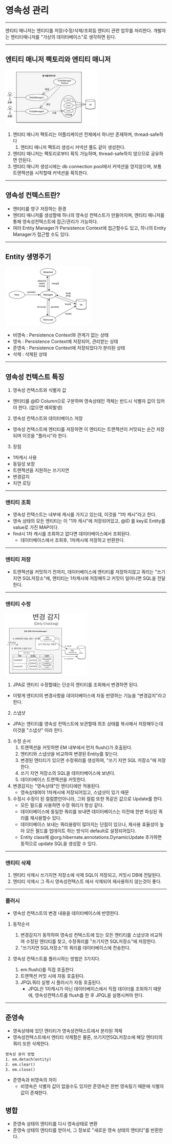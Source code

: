 # 영속성 관리 

---

엔티티 매니저는 엔티티를 저장/수정/삭제/조회등 엔티티 관련 업무를 처리한다. 개발자는 엔티티매니저를 "가상의 데이터베이스"로 생각하면 된다. 

---

## 엔티티 매니저 팩토리와 엔티티 매니저

![img.png](../img/picture_3_1.png)

1. 엔티티 매니저 팩토리는 어플리케이션 전체에서 하나만 존재하며, thread-safe하다
   1. 엔티티 매니저 팩토리 생성시 커넥션 풀도 같이 생성한다. 
2. 엔티티 매니저는 팩토리로부터 획득 가능하며, thread-safe하지 않으므로 공유하면 안된다. 
3. 엔티티 매니저 생성시에는 db connection pool에서 커넥션을 얻지않으며, 보통 트랜잭션을 시작할때 커넥션을 획득한다. 

---

## 영속성 컨텍스트란?
- 엔티티를 영구 저장하는 환경
- 엔티티 매니저를 생성할때 하나의 영속성 컨텍스트가 만들어지며, 엔티티 매니저를 통해 영속성컨텍스트에 접근/관리가 가능하다. 
- 여러 Entity Manager가 Persistence Context에 접근할수도 있고, 하나의 Entity Manager가 접근할 수도 있다. 

--- 

## Entity 생명주기 
![img.png](../img/picture_3_2.png)
- 비영속 : Persistence Context와 관계가 없는 상태
- 영속 : Persistence Context에 저장되어, 관리받는 상태 
- 준영속 : Persistence Context에 저장되었다가 분리된 상태
- 삭제 : 삭제된 상태 

---

## 영속성 컨텍스트 특징 
1. 영속성 컨텍스트와 식별자 값 
- 엔티티를 @ID Column으로 구분하며 영속상태인 객체는 반드시 식별자 값이 있어야 한다. (없으면 예외발생)

2. 영속성 컨텍스트와 데이터베이스 저장 
- 영속성 컨텍스트에 엔티티를 저장하면 이 엔티티는 트랜젝션이 커밋되는 순간 저장되며 이것을 "플러시"라 한다. 

3. 장점
- 1차캐시 사용
- 동일성 보장
- 트랜젝션을 지원하는 쓰기지연 
- 변경감지
- 지연 로딩 

---

### 엔티티 조회 
- 영속성 컨텍스트는 내부에 캐시를 가지고 있는데, 이것을 "1차 캐시"라고 한다. 
- 영속 상태의 모든 엔티티는 이 "1차 캐시"에 저장되어있고, @ID 를 key로 Entity를 value로 가진 MAP이다. 
- find시 1차 캐시를 조회하고 없다면 데이터베이스에서 조회된다. 
  - 데이터베이스에서 조회후, 1차캐시에 저장하고 반환한다.

---

### 엔티티 저장 
- 트랜잭션을 커밋하기 전까지, 데이터베이스에 엔티티를 저장하지않고 쿼리는 "쓰기지연 SQL저장소"에, 엔티티는 1차캐시에 저장해두고 커밋이 일어나면 SQL을 전달한다. 

---

### 엔티티 수정
![img.png](../img/picture_3_11.png)

1. JPA로 엔티티 수정할떄는 단순히 엔티티를 조회해서 변경하면 된다. 
- 이렇게 엔티티의 변경사항을 데이터베이스에 자동 반영하는 기능을 "변경감지"라고 한다. 
2. 스냅샷
- JPA는 엔티티를 영속성 컨텍스트에 보관할때 최초 상태를 복사해서 저장해두는데 이것을 "스냅샷" 이라 한다.
3. 수정 순서
   1. 트랜잭션을 커밋하면 EM 내부에서 먼저 flush()가 호출된다. 
   2. 엔티티와 스냅샷을 비교하여 변경된 Entity를 찾는다.
   3. 변경된 엔티티가 있으면 수정쿼리를 생성하여, "쓰기 지연 SQL 저장소"에 저장한다. 
   4. 쓰기 지연 저장소의 SQL을 데이터베이스에 보낸다. 
   5. 데이터베이스 트랜젝션을 커밋한다. 
4. 변경감지는 "영속상태"인 엔티티에만 적용된다.
   - 영속상태여야 1차캐시에 저장되어있고, 스냅샷이 있기 때문
5. 수정시 수정이 된 컬럼뿐만아니라, 그외 컬럼 또한 똑같은 값으로 Update를 한다.
   - 모든 필드를 사용하면 수정 쿼리가 항상 같다. 
   - 데이터베이스에 동일한 쿼리를 보내면 데이터베이스는 이전에 한번 파싱된 쿼리를 재사용할수 있다. 
   - 데이터베이스 보내는 쿼리용량이 많아지는 단점이 있으나, 재사용 효율성이 높아 모든 필드를 업데이트 하는 방식이 default로 설정되어있다. 
   - Entity class에 @org.hibernate.annotations.DynamicUpdate 추가하면 동적으로 update SQL을 생성핤 수 있다. 

--- 

### 엔티티 삭제
1. 엔티티 삭제시 쓰기지연 저장소에 삭제 SQL이 저장되고, 커밋시 DB에 전달된다. 
2. 엔티티 삭제시 그 즉시 영속성컨텍스트 에서 삭제되어 재사용하지 않는것이 좋다.


---

### 플러시
- 영속성 컨텍스트의 변경 내용을 데이터베이스에 반영한다. 
1. 동작순서
   1. 변경감지가 동작하여 영속성 컨텍스트에 있는 모든 엔티티를 스냅샷과 비교하여 수정된 엔티티를 찾고, 수정쿼리를 "쓰기지연 SQL저장소"에 저장한다. 
   2. "쓰기지연 SQL저장소"의 쿼리를 데이터베이스에 전송한다. 

2. 영속성 컨텍스트를 플러시하는 방법은 3가지다.
   1. em.flush()를 직접 호출한다.
   2. 트랜잭션 커밋 시에 자동 호출된다. 
   3. JPQL쿼리 실행 시 플러시가 자동 호출된다. 
      - JPQL은 1차캐시가 아닌 데이터베이스에서 직접 데이터를 조회하기 때문에, 영속성컨텍스트를 flush를 한 후 JPQL을 실행시켜야 한다. 

---

## 준영속
- 영속상태에 있던 엔티티가 영속성컨텍스트에서 분리된 객체
- 영속성컨텍스트에서 엔티티 삭제함은 물론, 쓰기지연SQL저장소에 해당 엔티티의 쿼리 또한 삭제한다. 
```
영속성 분리 방법
1. em.detach(entity)
2. em.clear()
3. em.close()
```
- 준영속과 비영속의 차이 
  - 비영속은 식별자 값이 없을수도 있지만 준영속은 한번 영속됬기 때문에 식별자 값이 존재한다. 

## 병합 
- 준영속 상태의 엔티티를 다시 영속상태로 변환 
- 준영속 상태의 엔티티를 받아서, 그 정보로 "새로운 영속 상태의 엔티티"를 반환한다.
